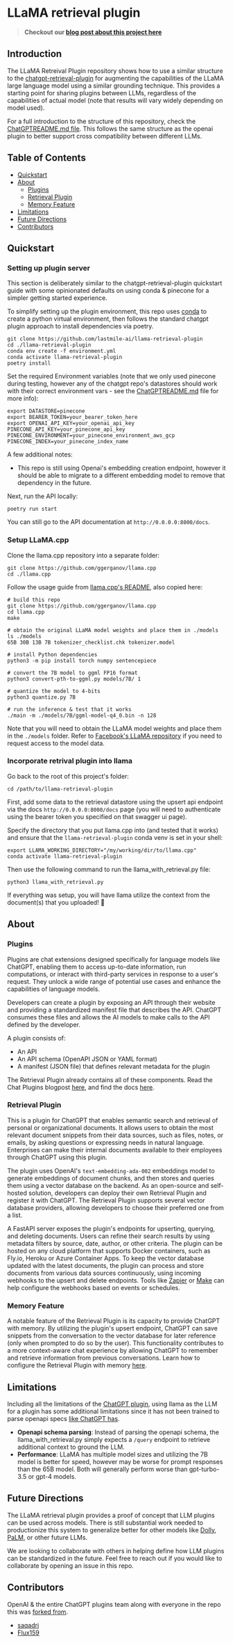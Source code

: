 # LLaMA retrieval plugin

> **Checkout our [blog post about this project here](https://blog.lastmileai.dev/)**

## Introduction

The LLaMA Retreival Plugin repository shows how to use a similar structure to the [chatgpt-retrieval-plugin](https://github.com/openai/chatgpt-retrieval-plugin) for augmenting the capabilities of the LLaMA large language model using a similar grounding technique. This provides a starting point for sharing plugins between LLMs, regardless of the capabilities of actual model (note that results will vary widely depending on model used).

For a full introduction to the structure of this repository, check the [ChatGPTREADME.md file](https://github.com/lastmile-ai/llama-retrieval-plugin/blob/main/ChatGPTREADME.md). This follows the same structure as the openai plugin to better support cross compatibility between different LLMs.

## Table of Contents

- [Quickstart](#quickstart)
- [About](#about)
  - [Plugins](#plugins)
  - [Retrieval Plugin](#retrieval-plugin)
  - [Memory Feature](#memory-feature)
- [Limitations](#limitations)
- [Future Directions](#future-directions)
- [Contributors](#contributors)

## Quickstart

### Setting up plugin server

This section is deliberately similar to the chatgpt-retrieval-plugin quickstart guide with some opinionated defaults on using conda & pinecone for a simpler getting started experience.

To simplify setting up the plugin environment, this repo uses [conda](https://www.anaconda.com/products/distribution) to create a python virtual environment, then follows the standard chatgpt plugin approach to install dependencies via poetry.

```shell
git clone https://github.com/lastmile-ai/llama-retrieval-plugin
cd ./llama-retrieval-plugin
conda env create -f environment.yml
conda activate llama-retrieval-plugin
poetry install
```

Set the required Environment variables (note that we only used pinecone during testing, however any of the chatgpt repo's datastores should work with their correct environment vars - see the [ChatGPTREADME.md](https://github.com/lastmile-ai/llama-retrieval-plugin/blob/main/ChatGPTREADME.md) file for more info):
```
export DATASTORE=pinecone
export BEARER_TOKEN=your_bearer_token_here
export OPENAI_API_KEY=your_openai_api_key
PINECONE_API_KEY=your_pinecone_api_key
PINECONE_ENVIRONMENT=your_pinecone_environment_aws_gcp
PINECONE_INDEX=your_pinecone_index_name
```

A few additional notes:
* This repo is still using Openai's embedding creation endpoint, however it should be able to migrate to a different embedding model to remove that dependency in the future.

Next, run the API locally:
```
poetry run start
```

You can still go to the API documentation at `http://0.0.0.0:8000/docs`.

### Setup LLaMA.cpp

Clone the llama.cpp repository into a separate folder:

```
git clone https://github.com/ggerganov/llama.cpp
cd ./llama.cpp
```

Follow the usage guide from [llama.cpp's README](https://github.com/ggerganov/llama.cpp#usage), also copied here:
```
# build this repo
git clone https://github.com/ggerganov/llama.cpp
cd llama.cpp
make

# obtain the original LLaMA model weights and place them in ./models
ls ./models
65B 30B 13B 7B tokenizer_checklist.chk tokenizer.model

# install Python dependencies
python3 -m pip install torch numpy sentencepiece

# convert the 7B model to ggml FP16 format
python3 convert-pth-to-ggml.py models/7B/ 1

# quantize the model to 4-bits
python3 quantize.py 7B

# run the inference & test that it works
./main -m ./models/7B/ggml-model-q4_0.bin -n 128
```

Note that you will need to obtain the LLaMA model weights and place them in the `./models` folder. Refer to [Facebook's LLaMA repository](https://github.com/facebookresearch/llama/pull/73/files) if you need to request access to the model data.

### Incorporate retrival plugin into llama

Go back to the root of this project's folder:
```
cd /path/to/llama-retrieval-plugin
```

First, add some data to the retrieval datastore using the upsert api endpoint via the docs `http://0.0.0.0:8000/docs` page (you will need to authenticate using the bearer token you specified on that swagger ui page).

Specify the directory that you put llama.cpp into (and tested that it works) and ensure that the `llama-retrieval-plugin` conda venv is set in your shell:
```
export LLAMA_WORKING_DIRECTORY="/my/working/dir/to/llama.cpp"
conda activate llama-retrieval-plugin
```

Then use the following command to run the llama_with_retrieval.py file:
```
python3 llama_with_retrieval.py
```

If everything was setup, you will have llama utilize the context from the document(s) that you uploaded! 🚀

## About

### Plugins

Plugins are chat extensions designed specifically for language models like ChatGPT, enabling them to access up-to-date information, run computations, or interact with third-party services in response to a user's request. They unlock a wide range of potential use cases and enhance the capabilities of language models.

Developers can create a plugin by exposing an API through their website and providing a standardized manifest file that describes the API. ChatGPT consumes these files and allows the AI models to make calls to the API defined by the developer.

A plugin consists of:

- An API
- An API schema (OpenAPI JSON or YAML format)
- A manifest (JSON file) that defines relevant metadata for the plugin

The Retrieval Plugin already contains all of these components. Read the Chat Plugins blogpost [here](https://openai.com/blog/chatgpt-plugins), and find the docs [here](https://platform.openai.com/docs/plugins/introduction).

### Retrieval Plugin

This is a plugin for ChatGPT that enables semantic search and retrieval of personal or organizational documents. It allows users to obtain the most relevant document snippets from their data sources, such as files, notes, or emails, by asking questions or expressing needs in natural language. Enterprises can make their internal documents available to their employees through ChatGPT using this plugin.

The plugin uses OpenAI's `text-embedding-ada-002` embeddings model to generate embeddings of document chunks, and then stores and queries them using a vector database on the backend. As an open-source and self-hosted solution, developers can deploy their own Retrieval Plugin and register it with ChatGPT. The Retrieval Plugin supports several vector database providers, allowing developers to choose their preferred one from a list.

A FastAPI server exposes the plugin's endpoints for upserting, querying, and deleting documents. Users can refine their search results by using metadata filters by source, date, author, or other criteria. The plugin can be hosted on any cloud platform that supports Docker containers, such as Fly.io, Heroku or Azure Container Apps. To keep the vector database updated with the latest documents, the plugin can process and store documents from various data sources continuously, using incoming webhooks to the upsert and delete endpoints. Tools like [Zapier](https://zapier.com) or [Make](https://www.make.com) can help configure the webhooks based on events or schedules.

### Memory Feature

A notable feature of the Retrieval Plugin is its capacity to provide ChatGPT with memory. By utilizing the plugin's upsert endpoint, ChatGPT can save snippets from the conversation to the vector database for later reference (only when prompted to do so by the user). This functionality contributes to a more context-aware chat experience by allowing ChatGPT to remember and retrieve information from previous conversations. Learn how to configure the Retrieval Plugin with memory [here](/examples/memory).

## Limitations

Including all the limitations of the [ChatGPT plugin](https://github.com/lastmile-ai/llama-retrieval-plugin/blob/main/ChatGPTREADME.md#limitations), using llama as the LLM for a plugin has some additional limitations since it has not been trained to parse openapi specs [like ChatGPT has]().

- **Openapi schema parsing**: Instead of parsing the openapi schema, the llama_with_retrieval.py simply expects a `/query` endpoint to retrieve additional context to ground the LLM.
- **Performance**: LLaMA has multiple model sizes and utilizing the 7B model is better for speed, however may be worse for prompt responses than the 65B model. Both will generally perform worse than gpt-turbo-3.5 or gpt-4 models.

## Future Directions

The LLaMA retrieval plugin provides a proof of concept that LLM plugins can be used across models. There is still substantial work needed to productionize this system to generalize better for other models like [Dolly](https://www.databricks.com/blog/2023/03/24/hello-dolly-democratizing-magic-chatgpt-open-models.html), [PaLM](https://ai.googleblog.com/2022/04/pathways-language-model-palm-scaling-to.html), or other future LLMs.

We are looking to collaborate with others in helping define how LLM plugins can be standardized in the future. Feel free to reach out if you would like to collaborate by opening an issue in this repo.

## Contributors

OpenAI & the entire ChatGPT plugins team along with everyone in the repo this was [forked from](https://github.com/openai/chatgpt-retrieval-plugin#contributors).

- [saqadri](https://github.com/saqadri) 
- [Flux159](http://github.com/Flux159)
